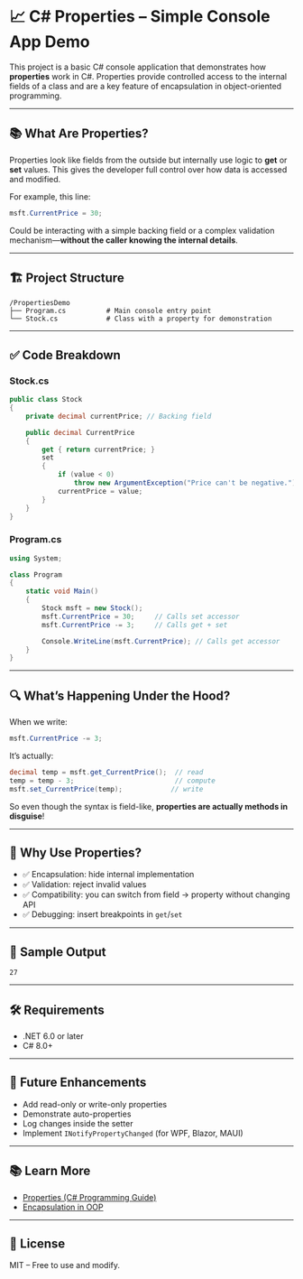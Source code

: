 # 📈 C# Properties – Simple Console App Demo

This project is a basic C# console application that demonstrates how **properties** work in C#. Properties provide controlled access to the internal fields of a class and are a key feature of encapsulation in object-oriented programming.

---

## 📚 What Are Properties?

Properties look like fields from the outside but internally use logic to **get** or **set** values. This gives the developer full control over how data is accessed and modified.

For example, this line:

```csharp
msft.CurrentPrice = 30;
```

Could be interacting with a simple backing field or a complex validation mechanism—**without the caller knowing the internal details**.

---

## 🏗️ Project Structure

```
/PropertiesDemo
├── Program.cs          # Main console entry point
└── Stock.cs            # Class with a property for demonstration
```

---

## ✅ Code Breakdown

### Stock.cs

```csharp
public class Stock
{
    private decimal currentPrice; // Backing field

    public decimal CurrentPrice
    {
        get { return currentPrice; }
        set
        {
            if (value < 0)
                throw new ArgumentException("Price can't be negative.");
            currentPrice = value;
        }
    }
}
```

### Program.cs

```csharp
using System;

class Program
{
    static void Main()
    {
        Stock msft = new Stock();
        msft.CurrentPrice = 30;     // Calls set accessor
        msft.CurrentPrice -= 3;     // Calls get + set

        Console.WriteLine(msft.CurrentPrice); // Calls get accessor
    }
}
```

---

## 🔍 What’s Happening Under the Hood?

When we write:

```csharp
msft.CurrentPrice -= 3;
```

It’s actually:

```csharp
decimal temp = msft.get_CurrentPrice();  // read
temp = temp - 3;                         // compute
msft.set_CurrentPrice(temp);            // write
```

So even though the syntax is field-like, **properties are actually methods in disguise**!

---

## 🧠 Why Use Properties?

- ✅ Encapsulation: hide internal implementation
- ✅ Validation: reject invalid values
- ✅ Compatibility: you can switch from field → property without changing API
- ✅ Debugging: insert breakpoints in `get`/`set`

---

## 🧪 Sample Output

```
27
```

---

## 🛠️ Requirements

- .NET 6.0 or later
- C# 8.0+

---

## 📌 Future Enhancements

- Add read-only or write-only properties
- Demonstrate auto-properties
- Log changes inside the setter
- Implement `INotifyPropertyChanged` (for WPF, Blazor, MAUI)

---

## 📚 Learn More

- [Properties (C# Programming Guide)](https://learn.microsoft.com/en-us/dotnet/csharp/programming-guide/classes-and-structs/properties)
- [Encapsulation in OOP](https://en.wikipedia.org/wiki/Encapsulation_%28computer_programming%29)

---

## 🧾 License

MIT – Free to use and modify.
